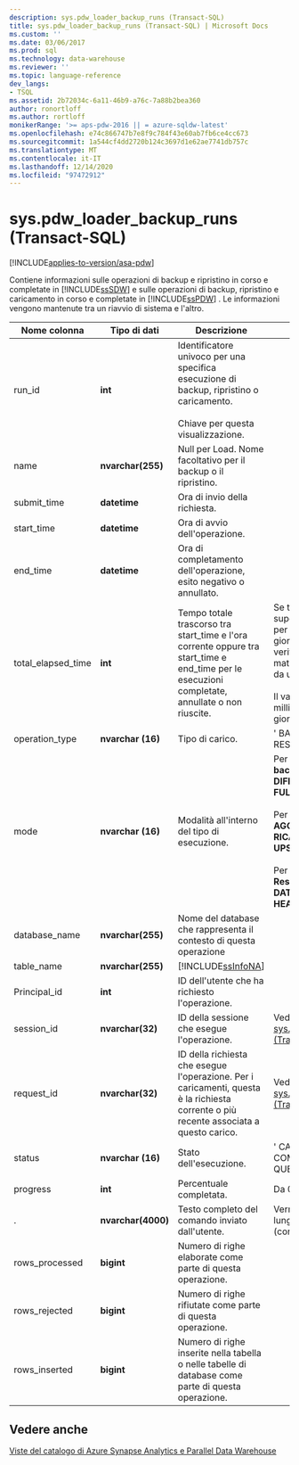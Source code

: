 ```yaml
---
description: sys.pdw_loader_backup_runs (Transact-SQL)
title: sys.pdw_loader_backup_runs (Transact-SQL) | Microsoft Docs
ms.custom: ''
ms.date: 03/06/2017
ms.prod: sql
ms.technology: data-warehouse
ms.reviewer: ''
ms.topic: language-reference
dev_langs:
- TSQL
ms.assetid: 2b72034c-6a11-46b9-a76c-7a88b2bea360
author: ronortloff
ms.author: rortloff
monikerRange: '>= aps-pdw-2016 || = azure-sqldw-latest'
ms.openlocfilehash: e74c866747b7e8f9c784f43e60ab7fb6ce4cc673
ms.sourcegitcommit: 1a544cf4dd2720b124c3697d1e62ae7741db757c
ms.translationtype: MT
ms.contentlocale: it-IT
ms.lasthandoff: 12/14/2020
ms.locfileid: "97472912"
---
```

# <a name="syspdw_loader_backup_runs-transact-sql"></a>sys.pdw_loader_backup_runs (Transact-SQL)
[!INCLUDE[applies-to-version/asa-pdw](../../includes/applies-to-version/asa-pdw.md)]

  Contiene informazioni sulle operazioni di backup e ripristino in corso e completate in [!INCLUDE[ssSDW](../../includes/sssdw-md.md)] e sulle operazioni di backup, ripristino e caricamento in corso e completate in [!INCLUDE[ssPDW](../../includes/sspdw-md.md)] . Le informazioni vengono mantenute tra un riavvio di sistema e l'altro.  
  
|Nome colonna|Tipo di dati|Descrizione|Range|  
|-----------------|---------------|-----------------|-----------|  
|run_id|**int**|Identificatore univoco per una specifica esecuzione di backup, ripristino o caricamento.<br /><br /> Chiave per questa visualizzazione.||  
|name|**nvarchar(255)**|Null per Load. Nome facoltativo per il backup o il ripristino.||  
|submit_time|**datetime**|Ora di invio della richiesta.||  
|start_time|**datetime**|Ora di avvio dell'operazione.||  
|end_time|**datetime**|Ora di completamento dell'operazione, esito negativo o annullato.||  
|total_elapsed_time|**int**|Tempo totale trascorso tra start_time e l'ora corrente oppure tra start_time e end_time per le esecuzioni completate, annullate o non riuscite.|Se total_elapsed_time supera il valore massimo per un numero intero (24,8 giorni in millisecondi), si verificherà un errore di materializzazione causato da un overflow.<br /><br /> Il valore massimo in millisecondi equivale a 24,8 giorni.|  
|operation_type|**nvarchar (16)**|Tipo di carico.|' BACKUP ',' LOAD ',' RESTORE '|  
|mode|**nvarchar (16)**|Modalità all'interno del tipo di esecuzione.|Per operation_type = **backup**<br />**DIFFERENTIAL**<br />**FULL**<br /><br /> Per operation_type = **Load**<br />**AGGIUNGERE**<br />**RICARICARE**<br />**UPSERT**<br /><br /> Per operation_type = **Restore**<br />**DATABASE**<br />**HEADER_ONLY**|  
|database_name|**nvarchar(255)**|Nome del database che rappresenta il contesto di questa operazione||  
|table_name|**nvarchar(255)**|[!INCLUDE[ssInfoNA](../../includes/ssinfona-md.md)]||  
|Principal_id|**int**|ID dell'utente che ha richiesto l'operazione.||  
|session_id|**nvarchar(32)**|ID della sessione che esegue l'operazione.|Vedere session_id in [sys.dm_pdw_exec_sessions &#40;Transact-SQL&#41;](../../relational-databases/system-dynamic-management-views/sys-dm-pdw-exec-sessions-transact-sql.md).|  
|request_id|**nvarchar(32)**|ID della richiesta che esegue l'operazione. Per i caricamenti, questa è la richiesta corrente o più recente associata a questo carico.|Vedere request_id in [sys.dm_pdw_exec_requests &#40;Transact-SQL&#41;](../../relational-databases/system-dynamic-management-views/sys-dm-pdw-exec-requests-transact-sql.md).|  
|status|**nvarchar (16)**|Stato dell'esecuzione.|' CANCELLED ',' COMPLETED ',' FAILED ',' QUEUED ',' RUNNING '|  
|progress|**int**|Percentuale completata.|Da 0 a 100|  
|.|**nvarchar(4000)**|Testo completo del comando inviato dall'utente.|Verrà troncato se è più lungo di 4000 caratteri (conteggio di spazi).|  
|rows_processed|**bigint**|Numero di righe elaborate come parte di questa operazione.||  
|rows_rejected|**bigint**|Numero di righe rifiutate come parte di questa operazione.||  
|rows_inserted|**bigint**|Numero di righe inserite nella tabella o nelle tabelle di database come parte di questa operazione.||  
  
## <a name="see-also"></a>Vedere anche  
 [Viste del catalogo di Azure Synapse Analytics e Parallel Data Warehouse](../../relational-databases/system-catalog-views/sql-data-warehouse-and-parallel-data-warehouse-catalog-views.md)  
  
  
